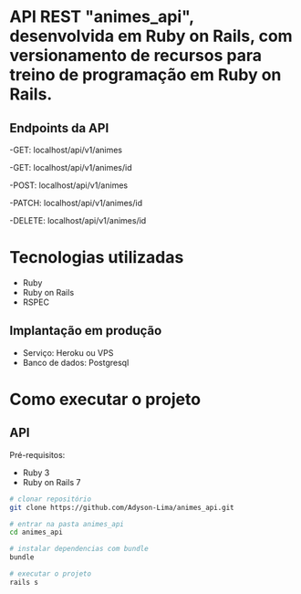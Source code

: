 # API REST "animes_api", desenvolvida em Ruby on Rails, com versionamento de recursos para treino de programação em Ruby on Rails.

## Endpoints da API
-GET: localhost/api/v1/animes

-GET: localhost/api/v1/animes/id

-POST: localhost/api/v1/animes

-PATCH: localhost/api/v1/animes/id

-DELETE: localhost/api/v1/animes/id

# Tecnologias utilizadas

- Ruby
- Ruby on Rails
- RSPEC

## Implantação em produção
- Serviço: Heroku ou VPS
- Banco de dados: Postgresql

# Como executar o projeto

## API
Pré-requisitos:

- Ruby 3
- Ruby on Rails 7

```bash
# clonar repositório
git clone https://github.com/Adyson-Lima/animes_api.git

# entrar na pasta animes_api
cd animes_api

# instalar dependencias com bundle
bundle

# executar o projeto
rails s
```
